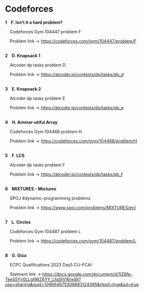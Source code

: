 # Codeforces

<b>1&nbsp;&nbsp;&nbsp;&nbsp;F. Isn't it a hard problem?</b>
</br>

<a>&nbsp;&nbsp;&nbsp;&nbsp;Codeforces Gym 104447 problem F</a>

<a>&nbsp;&nbsp;&nbsp;&nbsp;Problem link -> https://codeforces.com/gym/104447/problem/F</a>

</br>
<b>2&nbsp;&nbsp;&nbsp;&nbsp;D. Knapsack 1</b>
</br>

<a>&nbsp;&nbsp;&nbsp;&nbsp;Atcoder dp tasks problem D</a>

<a>&nbsp;&nbsp;&nbsp;&nbsp;Problem link -> https://atcoder.jp/contests/dp/tasks/dp_d</a>

</br>
<b>3&nbsp;&nbsp;&nbsp;&nbsp;E. Knapsack 2</b>
</br>

<a>&nbsp;&nbsp;&nbsp;&nbsp;Atcoder dp tasks problem E</a>

<a>&nbsp;&nbsp;&nbsp;&nbsp;Problem link -> https://atcoder.jp/contests/dp/tasks/dp_e</a>

</br>
<b>4&nbsp;&nbsp;&nbsp;&nbsp;H. Ammar-utiful Array</b>
</br>

<a>&nbsp;&nbsp;&nbsp;&nbsp;Codeforces Gym 104468 problem H</a>

<a>&nbsp;&nbsp;&nbsp;&nbsp;Problem link -> https://codeforces.com/gym/104468/problem/H</a>

</br>
<b>5&nbsp;&nbsp;&nbsp;&nbsp;F. LCS</b>
</br>

<a>&nbsp;&nbsp;&nbsp;&nbsp;Atcoder dp tasks problem F</a>

<a>&nbsp;&nbsp;&nbsp;&nbsp;Problem link -> https://atcoder.jp/contests/dp/tasks/dp_f</a>

</br>
<b>6&nbsp;&nbsp;&nbsp;&nbsp;MIXTURES - Mixtures</b>
</br>

<a>&nbsp;&nbsp;&nbsp;&nbsp;SPOJ #dynamic-programming problems</a>

<a>&nbsp;&nbsp;&nbsp;&nbsp;Problem link -> https://www.spoj.com/problems/MIXTURES/en/</a>

</br>
<b>7&nbsp;&nbsp;&nbsp;&nbsp;L. Circles</b>
</br>

<a>&nbsp;&nbsp;&nbsp;&nbsp;Codeforces Gym 104487 problem L</a>

<a>&nbsp;&nbsp;&nbsp;&nbsp;Problem link -> https://codeforces.com/gym/104487/problem/L</a>

</br>
<b>8&nbsp;&nbsp;&nbsp;&nbsp;G. Giza</b>
</br>

<a>&nbsp;&nbsp;&nbsp;&nbsp;ECPC Qualifications 2023 Day5 CU-FCAI</a>

<a>&nbsp;&nbsp;&nbsp;&nbsp;Statment link -> https://docs.google.com/document/d/1lZ8fp-TeeS5Yy0LLgI98Z6YY_LfaStVW/edit?usp=sharing&ouid=109664675309883124395&rtpof=true&sd=true</a>
